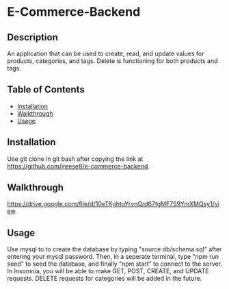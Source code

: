# E-Commerce-Backend

## Description
  An application that can be used to create, read, and update values for products, categories, and tags. Delete is functioning for both products and tags.


 ## Table of Contents

  - [Installation](#installation)
  - [Walkthrough](#Walkthrough)
  - [Usage](#usage)
  

  ## Installation
  Use git clone in git bash after copying the link at https://github.com/jreese8/e-commerce-backend.


  ## Walkthrough
  https://drive.google.com/file/d/10eTKghtoYrvnQrd67tgMF7S9YmXMQsy1/view.

  
  ## Usage
  Use mysql to to create the database by typing "source db/schema.sql" after entering your mysql password. Then, in a seperate terminal, type "npm run seed" to seed the database, and finally "npm start" to connect to the server. In Insomnia, you will be able to make GET, POST, CREATE, and UPDATE requests. DELETE requests for categories will be added in the future.
